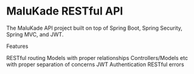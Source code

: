 # MaluKade RESTful API

The MaluKade API project built on top of Spring Boot, Spring Security, Spring MVC, and JWT.

Features

  RESTful routing
  Models with proper relationships
  Controllers/Models etc with proper separation of concerns
  JWT Authentication
  RESTful errors

